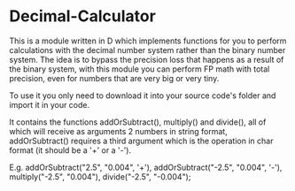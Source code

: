 # Decimal-Calculator
This is a module written in D which implements functions for you to perform calculations with the decimal number system rather than the binary number system. The idea is to bypass the precision loss that happens as a result of the binary system, with this module you can perform FP math with total precision, even for numbers that are very big or very tiny.

To use it you only need to download it into your source code's folder and import it in your code.

It contains the functions addOrSubtract(), multiply() and divide(), all of which will receive as arguments 2 numbers in string format, addOrSubtract() requires a third argument which is the operation in char format (it should be a '+' or a '-').

E.g. addOrSubtract("2.5", "0.004", '+'), addOrSubtract("-2.5", "0.004", '-'), multiply("-2.5", "0.004"), divide("-2.5", "-0.004");
